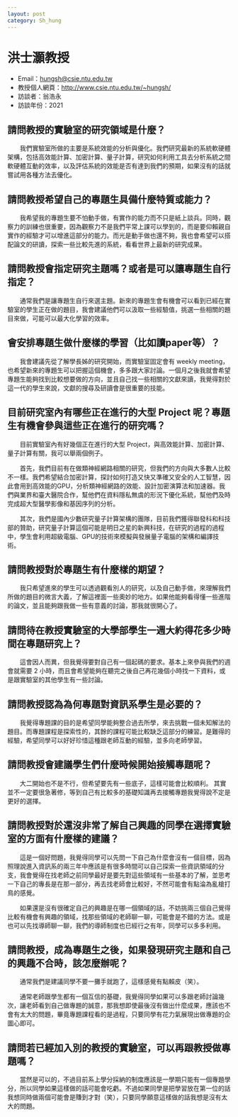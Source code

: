 ```yaml
---
layout: post
category: Sh_hung
---
```


#  洪士灝教授

- Email：hungsh@csie.ntu.edu.tw
- 教授個人網頁：<http://www.csie.ntu.edu.tw/~hungsh/>
- 訪談者：翁浩永
- 訪談年份：2021

## 請問教授的實驗室的研究領域是什麼？

&emsp;&emsp;我們實驗室所做的主要是系統效能的分析與優化。我們研究最新的系統軟硬體架構，包括高效能計算、加密計算、量子計算，研究如何利用工具去分析系統之間軟硬體互動的效率，以及評估系統的效能是否有達到我們的預期，如果沒有的話就嘗試用各種方法去優化。

## 請問教授希望自己的專題生具備什麼特質或能力？

&emsp;&emsp;我希望我的專題生要不怕動手做，有實作的能力而不只是紙上談兵。同時，觀察力的訓練也很重要，因為觀察力不是我們平常上課可以學到的，而是要仰賴親自實作的經驗才可以增進這部分的能力。而光是動手做也還不夠，我也會希望可以搭配論文的研讀，探索一些比較先進的系統，看看世界上最新的研究成果。

## 請問教授會指定研究主題嗎？或者是可以讓專題生自行指定？

&emsp;&emsp;通常我們是讓專題生自行來選主題。新來的專題生會有機會可以看到已經在實驗室的學生正在做的題目，我會建議他們可以汲取一些經驗值，挑選一些相關的題目來做，可能可以最大化學習的效率。

## 會安排專題生做什麼樣的學習（比如讀paper等）？

&emsp;&emsp;我會建議先從了解學長姊的研究開始，而實驗室固定會有 weekly meeting，也希望新來的專題生可以把握這個機會，多多跟大家討論。一個月之後我就會希望專題生能夠找到比較想要做的方向，並且自己找一些相關的文獻來讀，我覺得對於這一代的學生來說，文獻的搜尋及研讀會是很重要的技能。

## 目前研究室內有哪些正在進行的大型 Project 呢？專題生有機會參與這些正在進行的研究嗎？

&emsp;&emsp;目前實驗室內有好幾個正在進行的大型 Project，與高效能計算、加密計算、量子計算有關，我可以舉兩個例子。

&emsp;&emsp;首先，我們目前有在做類神經網路相關的研究，但我們的方向與大多數人比較不一樣。我們希望結合加密計算，探討如何打造又快又準確又安全的人工智慧，因此會用到高效能的GPU，分析類神經網路的效能、設計加密演算法和加速器。我們與業界和臺大醫院合作，幫他們在資料隱私無虞的形況下優化系統，幫他們及時完成超大型醫學影像和基因序列的分析。

&emsp;&emsp;其次，我們是國內少數研究量子計算架構的團隊，目前我們獲得聯發科和科技部的贊助，研究量子計算這個可能是明日之星的新興科技，在研究的過程的過程中，學生會利用超級電腦、GPU的技術來模擬與發展量子電腦的架構和編譯技術。

## 請問教授對於專題生有什麼樣的期望？

&emsp;&emsp;我只希望進來的學生可以透過觀看別人的研究，以及自己動手做，來理解我們所做的題目的微言大義，了解這裡面一些奧妙的地方。如果他能夠看得懂一些進階的論文，並且能夠跟我做一些有意義的討論，那我就很開心了。


## 請問待在教授實驗室的大學部學生一週大約得花多少時間在專題研究上？

&emsp;&emsp;這會因人而異，但我覺得要對自己有一個起碼的要求。基本上來參與我們的週會就需要 2 小時，而且會希望能夠在聽完之後自己再花幾個小時找一下資料，或是跟實驗室的其他學生有一些討論。

## 請問教授認為為何專題對資訊系學生是必要的？

&emsp;&emsp;我覺得專題課的目的是希望同學能夠整合過去所學，來去挑戰一個未知解法的題目。而專題課程是探索性的，其餘的課程可能比較缺乏這部分的練習。是難得的經驗，希望同學可以好好珍惜這種跟老師互動的經驗，並多向老師學習。

## 請問教授會建議學生們什麼時候開始接觸專題呢？

&emsp;&emsp;大二開始也不是不行，但希望要先有一些底子，這樣可能會比較順利。
其實並不一定要很急著修，等到自己有比較多的基礎知識再去接觸專題我覺得說不定是更好的選擇。

## 請問教授對於還沒非常了解自己興趣的同學在選擇實驗室的方面有什麼樣的建議？

&emsp;&emsp;這是一個好問題，我覺得同學可以先問一下自己為什麼會沒有一個目標，因為照理說進入資訊系的兩三年中應該是有很多時間可以自己探索一些資訊領域的分支，我會覺得在找老師之前同學最好是要先對這些領域有一些基本的了解，並思考一下自己的專長是在那一部分，再去找老師會比較好，不然可能會有點淪為亂槍打鳥的感覺。

&emsp;&emsp;如果還是沒有很確定自己的興趣是在哪一個領域的話，不妨挑兩三個自己覺得比較有機會有興趣的領域，找那些領域的老師聊一聊，可能會是不錯的方法。或是也可以先找導師聊一聊，我們的導師制度也已經行之有年，同學可以多多利用。

## 請問教授，成為專題生之後，如果發現研究主題和自己的興趣不合時，該怎麼辦呢？

&emsp;&emsp;通常我們是建議同學不要一攤手就跑了，這樣感覺有點賴皮（笑）。

&emsp;&emsp;通常老師跟學生都有一個互信的基礎，我覺得同學如果可以多跟老師討論幾次，讓老師看到自己做專題的誠意，那我想即使最後沒有做出什麼成果，應該也不會有太大的問題，畢竟專題課程看的是過程，只要同學有花力氣展現出做專題的企圖心即可。

## 請問若已經加入別的教授的實驗室，可以再跟教授做專題嗎？

&emsp;&emsp;當然是可以的，不過目前系上學分採納的制度應該是一學期只能有一個專題學分，所以同學如果這樣做的話可能會吃虧。不過如果同學是把學習放在第一位的話我想同時做兩個可能會是賺到才對（笑），只要同學願意這樣做的話我想是沒有太大的問題。

